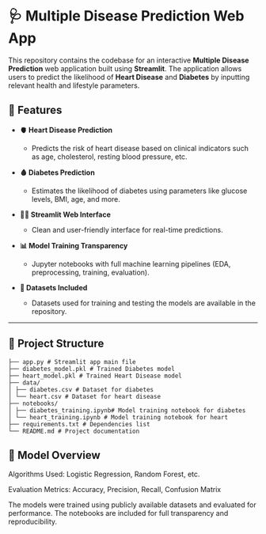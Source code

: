 # 🩺 Multiple Disease Prediction Web App

This repository contains the codebase for an interactive **Multiple Disease Prediction** web application built using **Streamlit**. The application allows users to predict the likelihood of **Heart Disease** and **Diabetes** by inputting relevant health and lifestyle parameters.

## 🚀 Features

- **🫀 Heart Disease Prediction**
  - Predicts the risk of heart disease based on clinical indicators such as age, cholesterol, resting blood pressure, etc.

- **🩸 Diabetes Prediction**
  - Estimates the likelihood of diabetes using parameters like glucose levels, BMI, age, and more.

- **🧑‍💻 Streamlit Web Interface**
  - Clean and user-friendly interface for real-time predictions.

- **📊 Model Training Transparency**
  - Jupyter notebooks with full machine learning pipelines (EDA, preprocessing, training, evaluation).

- **📁 Datasets Included**
  - Datasets used for training and testing the models are available in the repository.

---

## 📂 Project Structure


```
├── app.py # Streamlit app main file
├── diabetes_model.pkl # Trained Diabetes model
├── heart_model.pkl # Trained Heart Disease model
├── data/
│ ├── diabetes.csv # Dataset for diabetes
│ └── heart.csv # Dataset for heart disease
├── notebooks/
│ ├── diabetes_training.ipynb# Model training notebook for diabetes
│ └── heart_training.ipynb # Model training notebook for heart
├── requirements.txt # Dependencies list
└── README.md # Project documentation
```

## 🧠 Model Overview
Algorithms Used: Logistic Regression, Random Forest, etc.

Evaluation Metrics: Accuracy, Precision, Recall, Confusion Matrix

The models were trained using publicly available datasets and evaluated for performance. The notebooks are included for full transparency and reproducibility.
